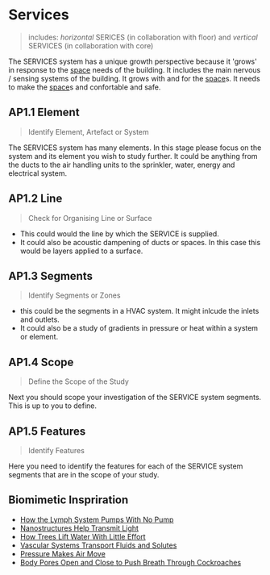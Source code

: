 # Services
>includes: _horizontal_ SERICES (in collaboration with floor) and _vertical_ SERVICES (in collaboration with core)

The SERVICES system has a unique growth perspective because it 'grows' in response to the [space] needs of the building. It includes the main nervous / sensing systems of the building. It grows with and for the [space]s. It needs to make the [space]s and confortable and safe.

## AP1.1 Element
> Identify Element, Artefact or System

The SERVICES system has many elements. In this stage please focus on the system and its element you wish to study further. It could be anything from the ducts to the air handling units to the sprinkler, water, energy and electrical system.

## AP1.2 Line
> Check for Organising Line or Surface

* This could would the line by which the SERVICE is supplied.
* It could also be acoustic dampening of ducts or spaces. In this case this would be layers applied to a surface.

## AP1.3 Segments
> Identify Segments or Zones

* this could be the segments in a HVAC system. It might inlcude the inlets and outlets.
* It could also be a study of gradients in pressure or heat within a system or element.

## AP1.4 Scope
> Define the Scope of the Study

Next you should scope your investigation of the SERVICE system segments. This is up to you to define.

## AP1.5 Features
> Identify Features

Here you need to identify the features for each of the SERVICE system segments that are in the scope of your study. 

[site]: /Agile/Systems/Site
[floor]: /Agile/Systems/Floor
[facade]: /Agile/Systems/Facade
[core]: /Agile/Systems/Core
[space]: /Agile/Systems/Space
[structure]: /Agile/Systems/Structure
[services]: /Agile/Systems/Services
[fire]: /Agile/Systems/Fire
[materials]: /Agile/Systems/Materials
[build]: /Agile/Systems/Build

## Biomimetic Inspriration
* [How the Lymph System Pumps With No Pump](https://asknature.org/strategy/how-the-lymph-system-pumps-with-no-pump/)
* [Nanostructures Help Transmit Light](https://asknature.org/strategy/nanostructures-help-transmit-light/)
* [How Trees Lift Water With Little Effort](https://asknature.org/strategy/xylem-conduits-transport-water/)
* [Vascular Systems Transport Fluids and Solutes](https://asknature.org/strategy/vascular-systems-transport-fluids-and-solutes/)
* [Pressure Makes Air Move](https://asknature.org/strategy/pressure-makes-air-move/)
* [Body Pores Open and Close to Push Breath Through Cockroaches](https://asknature.org/strategy/body-pores-open-and-close-to-push-breath-through-cockroaches/)


